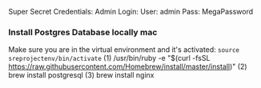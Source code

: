 Super Secret Credentials:
Admin Login:
User: admin
Pass: MegaPassword

### Install Postgres Database locally mac
Make sure you are in the virtual environment and it's activated: `source sreprojectenv/bin/activate`
(1) /usr/bin/ruby -e "$(curl -fsSL https://raw.githubusercontent.com/Homebrew/install/master/install)"
(2) brew install postgresql
(3) brew install nginx
